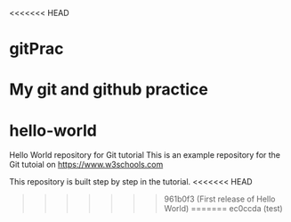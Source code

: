 <<<<<<< HEAD
# gitPrac
My git and github practice
=======
# hello-world
Hello World repository for Git tutorial
This is an example repository for the Git tutoial on https://www.w3schools.com

This repository is built step by step in the tutorial.
<<<<<<< HEAD
>>>>>>> 961b0f3 (First release of Hello World)
=======
>>>>>>> ec0ccda (test)
